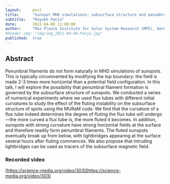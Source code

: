 ```yaml
---
layout:     post
title:      "Sunspot MHD simulations: subsurface structure and penumbral filament formation"
subtitle:   "Mayukh Panja"
date:       2021-04-08 11:00:00
author:     "Max Planck Institute for Solar System Research (MPS), Germany"
#header-img: "img/img_2021-04-08-Panja.jpg"
published:  true
---
```


## Abstract
Penumbral filaments do not form naturally in MHD simulations of sunspots. This is typically circumvented by modifying the top boundary: the field is made 2-3 times more horizontal than a potential field configuration. In this talk, I will explore the possibility that penumbral filament formation is governed by the subsurface structure of sunspots. We conducted a series of numerical experiments where we used flux tubes with different initial curvatures to study the effect of the fluting instability on the subsurface structure of spots using the MURaM code. We find that the curvature of a flux tube indeed determines the degree of fluting the flux tube will undergo—the more curved a flux tube is, the more fluted it becomes. In addition, sunspots with strong curvature have strong horizontal fields at the surface and therefore readily form penumbral filaments. The fluted sunspots eventually break up from below, with lightbridges appearing at the surface several hours after fluting commences. We also propose that intruding lightbridges can be used as tracers of the subsurface magnetic field. 

### Recorded video

[https://science-media.org/video/303](https://science-media.org/video/303)
